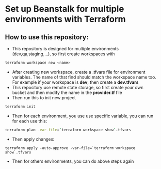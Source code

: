 # Set up Beanstalk for multiple environments with Terraform

## How to use this repository:
- This repository is designed for multiple environments (dev,qa,staging,...), so first create workspaces with

```bash
terraform workspace new <name>
```
- After creating new workspace, create a .tfvars file for environment variables. The name of that find should match the workspace name too. For example if your workspace is **dev**, then create a **dev.tfvars**
- This repository use remote state storage, so first create your own bucket and then modify the name in the **provider.tf** file
- Then run this to init new project
```bash
terraform init
```
- Then for each environment, you use use specific variable, you can run for each use this:
```bash
terraform plan -var-file=`terraform workspace show`.tfvars
```
- Then apply changes:
```
terraform apply -auto-approve -var-file=`terraform workspace show`.tfvars
```
- Then for others environments, you can do above steps again